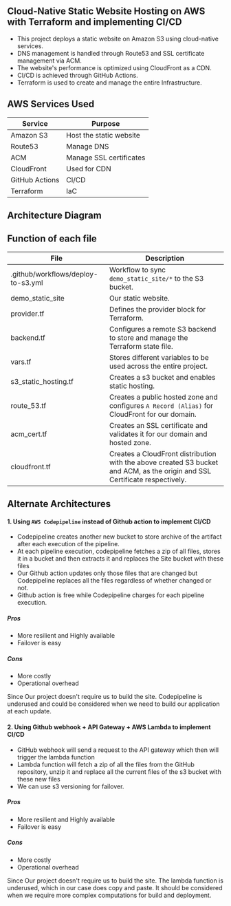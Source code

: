 ## Cloud-Native Static Website Hosting on AWS with Terraform and implementing CI/CD 

- This project deploys a static website on Amazon S3 using cloud-native services. 
- DNS management is handled through Route53 and SSL certificate management via ACM. 
- The website's performance is optimized using CloudFront as a CDN. 
- CI/CD is achieved through GitHub Actions.
- Terraform is used to create and manage the entire Infrastructure.

## AWS Services Used 

| Service        | Purpose                 |
| -------------- | ----------------------- |
| Amazon S3      | Host the static website |
| Route53        | Manage DNS              |
| ACM            | Manage SSL certificates |
| CloudFront     | Used for CDN            |
| GitHub Actions | CI/CD                   |
| Terraform | IaC                          |

## Architecture Diagram

## Function of each file 

| File                               | Description                                                                                                            |
| ---------------------------------- | ---------------------------------------------------------------------------------------------------------------------- |
| .github/workflows/deploy-to-s3.yml | Workflow to sync `demo_static_site/*` to the S3 bucket.                                                                |
| demo_static_site                   | Our static website.                                                                                                    |
| provider.tf                        | Defines the provider block for Terraform.                                                                              |
| backend.tf                         | Configures a remote S3 backend to store and manage the Terraform state file.                                           |
| vars.tf                            | Stores different variables to be used across the entire project.                                                           |
| s3_static_hosting.tf               | Creates a s3 bucket and enables static hosting.                                                                        |
| route_53.tf                        | Creates a public hosted zone and configures `A Record (Alias)` for CloudFront for our domain.                          |
| acm_cert.tf                        | Creates an SSL certificate and validates it for our domain and hosted zone.                                            |
| cloudfront.tf                      | Creates a CloudFront distribution with the above created S3 bucket and ACM, as the origin and SSL Certificate respectively. |

## Alternate Architectures 
#### 1. Using `AWS Codepipeline` instead of Github action to implement CI/CD
- Codepipeline creates another new bucket to store archive of the artifact after each execution of the pipeline.
- At each pipeline execution, codepipeline fetches a zip of all files, stores it in a bucket and then extracts it and replaces the Site bucket with these files 
- Our Github action updates only those files that are changed but Codepipeline replaces all the files regardless of whether changed or not. 
- Github action is free while Codepipeline charges for each pipeline execution.
##### Pros
- More resilient and Highly available
- Failover is easy 

##### Cons 
- More costly 
- Operational overhead

Since Our project doesn't require us to build the site. Codepipeline is underused and could be considered when we need to build our application at each update. 

#### 2. Using Github webhook + API Gateway + AWS Lambda to implement CI/CD
- GitHub webhook will send a request to the API gateway which then will trigger the lambda function
- Lambda function will fetch a zip of all the files from the GitHub repository, unzip it and replace all the current files of the s3 bucket with these new files 
- We can use s3 versioning for failover. 

##### Pros
- More resilient and Highly available
- Failover is easy 

##### Cons 
- More costly 
- Operational overhead 

Since Our project doesn't require us to build the site. The lambda function is underused, which in our case does copy and paste. It should be considered when we require more complex computations for build and deployment.
